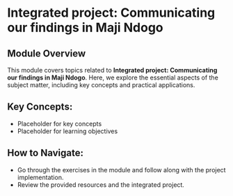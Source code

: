 # Integrated project: Communicating our findings in Maji Ndogo

## Module Overview

This module covers topics related to **Integrated project: Communicating our findings in Maji Ndogo**. Here, we explore the essential aspects of the subject matter, including key concepts and practical applications.

## Key Concepts:
- Placeholder for key concepts
- Placeholder for learning objectives

## How to Navigate:
- Go through the exercises in the module and follow along with the project implementation.
- Review the provided resources and the integrated project.

